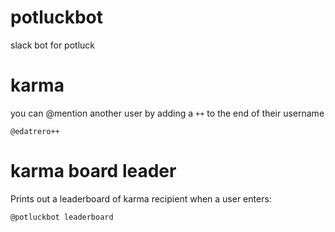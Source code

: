 # potluckbot
slack bot for potluck 

# karma 
you can @mention another user by adding a `++` to the end of their username
```
@edatrero++

```

# karma board leader
Prints out a leaderboard of karma recipient when a user enters:
```
@potluckbot leaderboard
```
